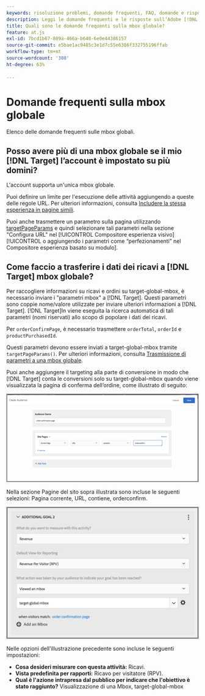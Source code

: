 ```yaml
---
keywords: risoluzione problemi, domande frequenti, FAQ, domande e risposte, globale, mbox globale
description: Leggi le domande frequenti e le risposte sull’Adobe [!DNL Target] mbox globali.
title: Quali sono le domande frequenti sulla mbox globale?
feature: at.js
exl-id: 7bcd1b67-809a-466a-b648-6e0e44386157
source-git-commit: e5bae1ac9485c3e1d7c55e6386f332755196ffab
workflow-type: tm+mt
source-wordcount: '308'
ht-degree: 63%

---
```


# Domande frequenti sulla mbox globale

Elenco delle domande frequenti sulle mbox globali.

## Posso avere più di una mbox globale se il mio [!DNL Target] l’account è impostato su più domini?

L&#39;account supporta un&#39;unica mbox globale.

Puoi definire un limite per l&#39;esecuzione delle attività aggiungendo a queste delle regole URL. Per ulteriori informazioni, consulta [Includere la stessa esperienza in pagine simili](https://experienceleague.adobe.com/docs/target/using/experiences/vec/temtest.html).

Puoi anche trasmettere un parametro sulla pagina utilizzando [targetPageParams](/help/dev/implement/client-side/atjs/atjs-functions/targetpageparams.md) e quindi selezionare tali parametri nella sezione &quot;Configura URL&quot; nel [!UICONTROL Compositore esperienza visivo][!UICONTROL  o aggiungendo i parametri come “perfezionamenti” nel Compositore esperienza basato su modulo].

## Come faccio a trasferire i dati dei ricavi a [!DNL Target] mbox globale?

Per raccogliere informazioni su ricavi e ordini su target-global-mbox, è necessario inviare i &quot;parametri mbox&quot; a [!DNL Target]. Questi parametri sono coppie nome/valore utilizzate per inviare ulteriori informazioni a [!DNL Target]. [!DNL Target]In viene eseguita la ricerca automatica di tali parametri (nomi riservati) allo scopo di popolare i dati dei ricavi.

Per `orderConfirmPage`, è necessario trasmettere `orderTotal`, `orderId` e `productPurchasedId`.

Questi parametri devono essere inviati a target-global-mbox tramite `targetPageParams()`. Per ulteriori informazioni, consulta [Trasmissione di parametri a una mbox globale](/help/dev/implement/client-side/atjs/global-mbox/pass-parameters-to-global-mbox.md).

Puoi anche aggiungere il targeting alla parte di conversione in modo che [!DNL Target] conta le conversioni solo su target-global-mbox quando viene visualizzata la pagina di conferma dell’ordine, come illustrato di seguito:

![immagine alt](assets/revenue1.png)

Nella sezione Pagine del sito sopra illustrata sono incluse le seguenti selezioni: Pagina corrente, URL, contiene, orderconfirm.

![immagine alt](assets/revenue2.png)

Nelle opzioni dell’illustrazione precedente sono incluse le seguenti impostazioni:

* **Cosa desideri misurare con questa attività:** Ricavi.
* **Vista predefinita per rapporti:** Ricavo per visitatore (RPV).
* **Qual è l&#39;azione intrapresa dal pubblico per indicare che l&#39;obiettivo è stato raggiunto?** Visualizzazione di una Mbox, target-global-mbox
